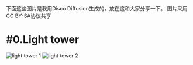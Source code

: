 下面这些图片是我用Disco Diffusion生成的，放在这和大家分享一下。
图片采用 CC BY-SA协议共享

# #0.Light tower
![light tower 1](https://img-keeper.vercel.app/lighttower1.png)
![light tower 2](https://img-keeper.vercel.app/lighttower2.png)